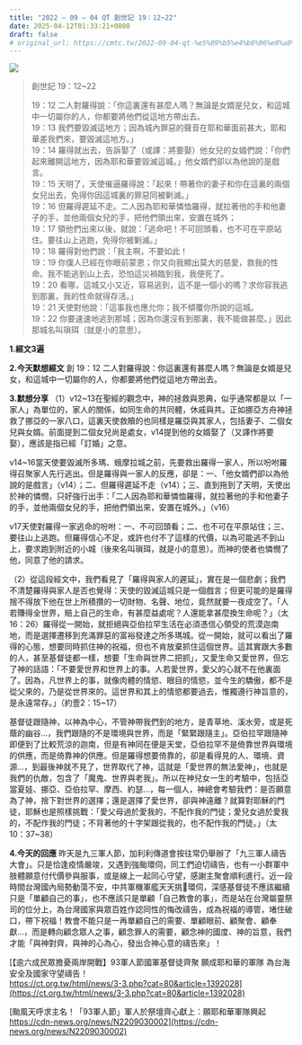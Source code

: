 ```yaml
---
title: "2022 – 09 – 04 QT 創世記 19：12~22"
date: 2025-04-12T01:33:21+0800
draft: false
# original_url: https://cmtc.tw/2022-09-04-qt-%e5%89%b5%e4%b8%96%e8%a8%98-19%ef%bc%9a1222
---
```


![](/images/qt.jpg)
> 創世記 19：12\~22
>
> 19：12 二人對羅得說：「你這裏還有甚麼人嗎？無論是女婿是兒女，和這城中一切屬你的人，你都要將他們從這地方帶出去。  
> 19：13 我們要毀滅這地方；因為城內罪惡的聲音在耶和華面前甚大，耶和華差我們來，要毀滅這地方。」  
> 19：14 羅得就出去，告訴娶了（或譯：將要娶）他女兒的女婿們說：「你們起來離開這地方，因為耶和華要毀滅這城。」他女婿們卻以為他說的是戲言。  
> 19：15 天明了，天使催逼羅得說：「起來！帶著你的妻子和你在這裏的兩個女兒出去，免得你因這城裏的罪惡同被剿滅。」  
> 19：16 但羅得遲延不走。二人因為耶和華憐恤羅得，就拉著他的手和他妻子的手，並他兩個女兒的手，把他們領出來，安置在城外；  
> 19：17 領他們出來以後，就說：「逃命吧！不可回頭看，也不可在平原站住。要往山上逃跑，免得你被剿滅。」  
> 19：18 羅得對他們說：「我主啊，不要如此！  
> 19：19 你僕人已經在你眼前蒙恩；你又向我顯出莫大的慈愛，救我的性命。我不能逃到山上去，恐怕這災禍臨到我，我便死了。  
> 19：20 看哪，這城又小又近，容易逃到，這不是一個小的嗎？求你容我逃到那裏，我的性命就得存活。」  
> 19：21 天使對他說：「這事我也應允你；我不傾覆你所說的這城。  
> 19：22 你要速速地逃到那城；因為你還沒有到那裏，我不能做甚麼。」因此那城名叫瑣珥（就是小的意思）。

**1.經文3遍**

**2.今天默想經文**
創 19：12 二人對羅得說：你這裏還有甚麼人嗎？無論是女婿是兒女，和這城中一切屬你的人，你都要將他們從這地方帶出去。

**3.默想分享**
（1）v12\~13在聖經的觀念中，神的拯救與恩典，似乎通常都是以「一家人」為單位的，家人的關係，如同生命的共同體，休戚與共。正如挪亞方舟神拯救了挪亞的一家八口，這裏天使救贖的也同樣是羅亞與其家人，包括妻子、二個女兒與女婿。前面提到二個女兒尚是處女，v14提到他的女婿娶了（又譯作將要娶），應該是指已經「訂婚」之意。

v14\~16當天使要毀滅所多瑪、蛾摩拉城之前，先要救出羅得一家人，所以吩咐羅得召聚家人先行逃出。但是羅得與一家人的反應，卻是：一、「他女婿們卻以為他說的是戲言」（v14）；二、但羅得遲延不走（v14）；三、直到拖到了天明，天使出於神的憐憫，只好強行出手：「二人因為耶和華憐恤羅得，就拉著他的手和他妻子的手，並他兩個女兒的手，把他們領出來，安置在城外。」（v16）

v17天使對羅得一家逃命的吩咐：一、不可回頭看；二、也不可在平原站住；三、要往山上逃跑。但羅得信心不足，或許也付不了這樣的代價，以為可能逃不到山上，要求跑到附近的小城（後來名叫瑣珥，就是小的意思）。而神的使者也憐憫了他，同意了他的請求。

（2）從這段經文中，我們看見了「羅得與家人的遲延」，實在是一個悲劇；我們不清楚羅得與家人是否也覺得：天使的毀滅這城只是一個戲言；但更可能的是羅得捨不得放下他在世上所積攢的一切財物、名聲、地位，竟然就要一夜成空了。「人若賺得全世界，賠上自己的生命，有甚麼益處呢？人還能拿甚麼換生命呢？」（太16：26）羅得從一開始，就拒絕與亞伯拉罕生活在必須憑信心領受的荒漠迦南地，而是選擇遷移到充滿罪惡的富裕發達之所多瑪城。從一開始，就可以看出了羅得的心態，想要同時抓住神的祝福，但也不肯放棄抓住這個世界。這其實跟大多數的人，甚至基督徒都一樣，想要「生命與世界二把抓」，又愛生命又愛世界，但忘了神的話語：「不要愛世界和世界上的事。人若愛世界，愛父的心就不在他裏面了。因為，凡世界上的事，就像肉體的情慾、眼目的情慾，並今生的驕傲，都不是從父來的，乃是從世界來的。這世界和其上的情慾都要過去，惟獨遵行神旨意的，是永遠常存。」（約壹2：15\~17）

基督徒跟隨神，以神為中心，不管神帶我們到的地方，是青草地、溪水旁，或是死蔭的幽谷…，我們跟隨的不是環境與世界，而是「緊緊跟隨主」。亞伯拉罕跟隨神即便到了比較荒涼的迦南，但是有神同在便是天堂，亞伯拉罕不是倚靠世界與環境的供應，而是倚靠神的供應。但是羅得想要倚靠的，卻是看得見的人、環境、資源…，到最後神就不見了，世界取代了神，這就是「愛世界的無法愛神」，也就是我們的仇敵，包含了「魔鬼、世界與老我」。所以在神兒女一生的考驗中，包括亞當夏娃、挪亞、亞伯拉罕、摩西、約瑟…，每一個人，神總會考驗我們：是否願意為了神，捨下對世界的選擇；還是選擇了愛世界，卻與神遠離？就算對耶穌的門徒，耶穌也是照樣挑戰：「愛父母過於愛我的，不配作我的門徒；愛兒女過於愛我的，不配作我的門徒；不背著他的十字架跟從我的，也不配作我的門徒。」（太10：37\~38）

**4.今天的回應**
昨天是九三軍人節，加利利傳道會按往常仍舉辦了「九三軍人禱告大會」。只是恰逢疫情嚴竣，又遇到強颱環伺，同工們迫切禱告，也有一小群軍中肢體願意付代價參與服事，或是線上一起同心守望，感謝主聚會順利進行。近一段時間台灣國內局勢動蕩不安，中共軍機軍艦天天挑𦦟環伺，深感基督徒不應該繼續只是「單顧自己的事」，也不應該只是單顧「自己教會的事」，而是站在台灣屬靈祭司的位分上，為台灣國家與眾百姓作認同性的悔改禱告，成為祝福的導管，堵住破口，帶下祝福！教會不能只是一再單顧自己的需要、單顧眼前、顧聚會、顧奉獻…，而是轉向顧念眾人之事，顧念罪人的需要，顧念神的國度、神的旨意，我們才能「與神對齊，與神的心為心，發出合神心意的禱告來」！

[【逾六成民眾擔憂兩岸開戰】93軍人節國軍基督徒齊聚 願成耶和華的軍隊 為台海安全及國家守望禱告！  
https://ct.org.tw/html/news/3-3.php?cat=80&article=1392028](https://ct.org.tw/html/news/3-3.php?cat=80&article=1392028)

[颱風天呼求主名！「93軍人節」軍人於祭壇齊心獻上：願耶和華軍隊興起  
https://cdn-news.org/news/N2209030002](https://cdn-news.org/news/N2209030002)
